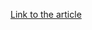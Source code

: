 [Link to the article](https://cybersecuritynews.com/ncsc-urges-organizations-to-upgrade-microsoft-windows-11/)
